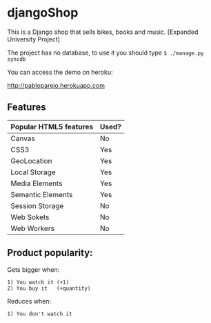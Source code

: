 djangoShop
==========

This is a Django shop that sells bikes, books and music. [Expanded University Project]

The project has no database, to use it you should type `$ ./manage.py syncdb`


You can access the demo on heroku:

http://pabloparejo.herokuapp.com


Features
--------


|Popular HTML5 features|Used?|
|----|-----|
|Canvas| No|
|CSS3| Yes|
|GeoLocation| Yes|
|Local Storage| Yes|
|Media Elements| Yes|
|Semantic Elements| Yes|
|Session Storage| No|
|Web Sokets| No|
|Web Workers| No|




Product popularity:
------------------

Gets bigger when:

    1) You watch it (+1)
    2) You buy it   (+quantity)

Reduces when:

    1) You don't watch it

